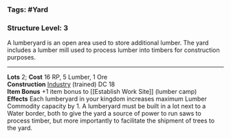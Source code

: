 ### Tags: #Yard 
### Structure Level: 3

A lumberyard is an open area used to store additional lumber. The yard includes a lumber mill used to process lumber into timbers for construction purposes.

---

**Lots** 2; **Cost** 16 RP, 5 Lumber, 1 Ore  
**Construction** [Industry](https://2e.aonprd.com/Skills.aspx?ID=25) (trained) DC 18  
**Item Bonus** +1 item bonus to [[Establish Work Site]] (lumber camp)  
**Effects** Each lumberyard in your kingdom increases maximum Lumber Commodity capacity by 1. A lumberyard must be built in a lot next to a Water border, both to give the yard a source of power to run saws to process timber, but more importantly to facilitate the shipment of trees to the yard.
